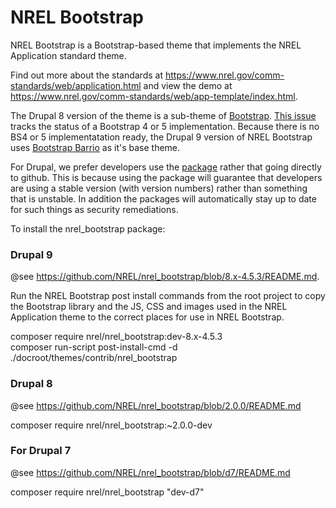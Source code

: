 # NREL Bootstrap

NREL Bootstrap is a Bootstrap-based theme that implements the NREL Application standard theme.

Find out more about the standards at https://www.nrel.gov/comm-standards/web/application.html and view the demo at https://www.nrel.gov/comm-standards/web/app-template/index.html.

The Drupal 8 version of the theme is a sub-theme of [Bootstrap](https://www.drupal.org/project/bootstrap). [This issue](https://www.drupal.org/project/bootstrap/issues/2554199) tracks the status of a Bootstrap 4 or 5 implementation. Because there is no BS4 or 5 implementatation ready, the Drupal 9 version of NREL Bootstrap uses [Bootstrap Barrio](https://www.drupal.org/project/bootstrap_barrio) as it's base theme.

For Drupal, we prefer developers use the [package](https://packagist.org/packages/nrel/nrel_bootstrap) rather that going directly to github.  This is because using the package will guarantee that developers are using a stable version (with version numbers) rather than something that is unstable.  In addition the packages will automatically stay up to date for such things as security remediations.

To install the nrel_bootstrap package:

### Drupal 9
@see https://github.com/NREL/nrel_bootstrap/blob/8.x-4.5.3/README.md.

Run the NREL Bootstrap post install commands from the root project to copy the Bootstrap library and the JS, CSS and images used in the NREL Application theme to the correct places for use in NREL Bootstrap.

composer require nrel/nrel_bootstrap:dev-8.x-4.5.3<br>
composer run-script post-install-cmd -d ./docroot/themes/contrib/nrel_bootstrap

### Drupal 8
@see https://github.com/NREL/nrel_bootstrap/blob/2.0.0/README.md

composer require nrel/nrel_bootstrap:~2.0.0-dev<br>

### For Drupal 7
@see https://github.com/NREL/nrel_bootstrap/blob/d7/README.md

composer require nrel/nrel_bootstrap "dev-d7"


